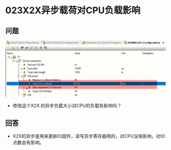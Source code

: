 # 023X2X异步载荷对CPU负载影响
## 问题
![Img](./FILES/023X2X异步载荷对CPU负载影响.md/img-20220623110653.png)
- 修改这个X2X 的异步负载大小对CPU的负载有影响吗？
## 回答
- X2X的异步是用来更新IO固件，读写异步寄存器用的，对CPU没啥影响，对IO点数会有影响。